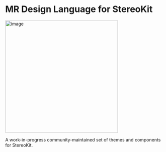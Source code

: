 # MR Design Language for StereoKit

<img width="358" alt="image" src="https://user-images.githubusercontent.com/5544935/182672515-dc766c1b-4e97-474e-b770-da3aa513f5b7.png">


A work-in-progress community-maintained set of themes and components for StereoKit.
